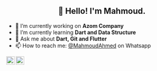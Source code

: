 <h2 align="center">👋 Hello! I'm Mahmoud.</h2>
 


- 🔭 I’m currently working on **Azom Company**
- 🌱 I’m currently learning **Dart and Data Structure**
- 💬 Ask me about **Dart, Git and Flutter**
- 📫 How to reach me: [@MahmoudAhmed](https://api.whatsapp.com/send/?phone=970599849944&text&app_absent=0) on Whatsapp
 
 
 
 <a href="https://twitter.com/MahmoudNAhmad2">
  <img align="left" alt="MahmoudAhmed | Twitter" width="22px" src="https://raw.githubusercontent.com/peterthehan/peterthehan/master/assets/twitter.svg" />
</a>
<a href="https://www.linkedin.com/in/mahmoud-ahmad-953943160/">
  <img align="left" alt="Mahmoud's LinkedIN" width="22px" src="https://raw.githubusercontent.com/peterthehan/peterthehan/master/assets/linkedin.svg" />
</a>
  
 
